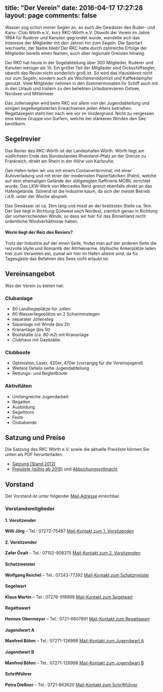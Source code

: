 title: "Der Verein"
date: 2016-04-17 17:27:28
layout: page
comments: false
---

Wasser zog schon immer Segler an, so auch die Gewässer des Ruder- und Kanu- Club Wörth e.V., kurz RKC-Wörth e.V. Obwohl der Verein im Jahre 1964 für Ruderer und Kanuten gegründet wurde, wandelte sich das Interesse der Mitglieder mit den Jahren hin zum Segeln. Die Sportart wechselte, der Name blieb! Der RKC hatte durch zahlreiche Erfolge der Mitglieder bereits einen Namen, auch über regionale Grenzen hinweg.

Der RKC hat heute in der Segelabteilung über 300 Mitglieder, Ruderer und Kanuten weniger als 10. Ein großer Teil der Mitglieder sind Dickschiffsegler, obwohl das Revier nicht sonderlich groß ist. So wird das Häusleboot nicht nur zum Segeln, sondern auch als Wochenenddomizil und Kaffeedampfer genutzt. Viele Mitglieder nehmen in den Sommermonaten ihr Schiff auch mit in den Urlaub und trailern zu den beliebten Urlaubsrevieren Ostsee, Nordsee und Mittelmeer.

Das Jollenseglen wird beim RKC vor allem von der Jugendabteilung und einigen segelbegeisterten Erwachsenen jeden Alters betrieben. Regattasegeln steht hier nach wie vor im Vordergrund. Nicht zu vergessen eine kleine Gruppe von Surfern, welche bei stärkeren Winden den See bevölkern.

Segelrevier
---
Das Revier des RKC-Wörth ist der Landeshafen Wörth. Wörth liegt am südlichsten Ende des Bundeslandes Rheinland-Pfalz an der Grenze zu Frankreich, direkt am Rhein in der Höhe von Karlsruhe.

Den Hafen teilen wir uns mit einem Containerterminal, mit einer Autoverladung und mit einer der modernsten Papierfabriken (Palm), welche auf dem ehemaligen Gelände der stillgelegten Raffinerie MOBIL errichtet wurde. Das LKW-Werk von Mercedes Benz grenzt ebenfalls direkt an das Hafengelände. Störend ist die Industrie kaum, da sich der meiste Betrieb i.d.R. unter der Woche abspielt.

Das Gewässer ist ca. 2km lang und misst an der breitesten Stelle ca. 1km. Der See liegt in Richtung Südwest nach Nordost, ziemlich genau in Richtung der vorherrschenden Winde, so dass wir hier für das Binnenland recht ordentliche Windverhältnisse haben.

#### Worin liegt der Reiz des Reviers?
Trotz der Industrie auf der einen Seite, findet man auf der anderen Seite die reizvolle Idylle und Romantik der Altrheinarme. Idyllische Ankerplätze laden hier zum Verweilen ein, zumal wir hier im Hafen alleine sind, da für Tagesgäste das Befahren des Sees nicht erlaubt ist.

Vereinsangebot
---
Was der Verein zu bieten hat:

### Clubanlage

* 80 Landliegeplätze für Jollen
* 60 Wasserliegeplätze an 2 Schwimmstegen
* separater Jollensteg
* Slipanlage mit Winde (bis 2t)
* Krananlage (bis 5t)
* Bootshalle (ca. 80 m2) mit Krananlage
* Clubhaus mit Gaststätte

### Clubboote

* Optimisten, Laser, 420er, 470er (vorrangig für die Vereinsjugend)
* Weitere Details siehe Jugendabteilung
* Rettungs- und Begleitboote

### Aktivitäten

* Umfangreiche Jugendarbeit
* Regatten
* Ausbildung
* Segeltörns
* Feste
* Clubabende

Satzung und Preise
---
Die Satzung des RKC Wörth e.V. sowie die aktuelle Preisliste können Sie unten als PDF herunterladen.

- [Satzung (Stand 2012)](satzung_stand_2012.pdf)
- [Preisliste (gültig ab 2015)](preisliste_ab_2015.pdf) und [Abbuchungsvollmacht](abbuchungsvollmacht.pdf)

Vorstand
---
Der Vorstand ist unter folgender [Mail-Adresse](mailto:vorstand@rkcw.de) erreichbar.

### Vorstandsmitglieder

#### 1. Vorsitzender
**Willi Jörg** – Tel.: 07272-75487
[Mail-Kontakt zum 1. Vorsitzenden](mailto:1vorsitzender@rkcw.de)

#### 2. Vorsitzender
**Zafer Özalt** – Tel.: 07152-908375
[Mail-Kontakt zum 2. Vorsitzenden](mailto:2vorsitzender@rkcw.de)

#### Schatzmeister
**Wolfgang Reichel** – Tel.: 07243-77392
[Mail-Kontakt zum Schatzmeister](mailto:schatzmeister@rkcw.de)

#### Segelwart
**Klaus Martin** – Tel.: 07276-918898
[Mail-Kontakt zum Segelwart](mailto:segelwart@rkcw.de)

#### Regattawart
**Hennes Obermeyer** – Tel.: 0721-6607891
[Mail-Kontakt zum Regattawart](mailto:regattawart@rkcw.de)

#### Jugendwart A
**Manfred Böhm** – Tel.: 07271-126988
[Mail-Kontakt zum Jugendwart A](mailto:jugendwarta@rkcw.de)

#### Jugendwart B
**Manfred Böhm** – Tel.: 07271-126988
[Mail-Kontakt zum Jugendwart B](mailto:jugendwartb@rkcw.de)

#### Schriftführer
**Petra Dießner** – Tel.: 0721-863620
[Mail-Kontakt zum Schriftführer](mailto:schriftfuehrer@rkcw.de)

